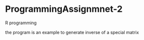 # ProgrammingAssignmnet-2
R programming

the program is an example to generate inverse of a special matrix
